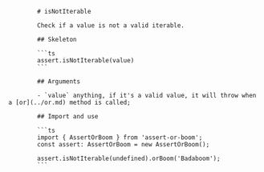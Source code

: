             # isNotIterable

            Check if a value is not a valid iterable.

            ## Skeleton

            ```ts
            assert.isNotIterable(value)
            ```

            ## Arguments

            - `value` anything, if it's a valid value, it will throw when a [or](../or.md) method is called;

            ## Import and use

            ```ts
            import { AssertOrBoom } from 'assert-or-boom';
            const assert: AssertOrBoom = new AssertOrBoom();

            assert.isNotIterable(undefined).orBoom('Badaboom');
            ```
